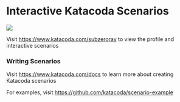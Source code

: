 # Interactive Katacoda Scenarios

[![](http://shields.katacoda.com/katacoda/subzeroray/count.svg)](https://www.katacoda.com/subzeroray "Get your profile on Katacoda.com")

Visit https://www.katacoda.com/subzeroray to view the profile and interactive scenarios

### Writing Scenarios
Visit https://www.katacoda.com/docs to learn more about creating Katacoda scenarios

For examples, visit https://github.com/katacoda/scenario-example
